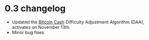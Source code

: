 # 0.3 changelog

- Updated the [Bitcoin Cash](https://www.bitcoincash.org/) Difficulty Adjustment Algorithm (DAA), activates on November 13th.  
- Minor bug fixes
